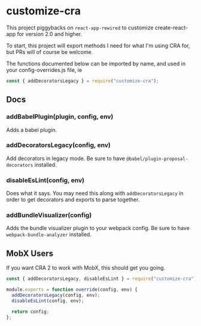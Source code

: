 # customize-cra

This project piggybacks on `react-app-rewired` to customize create-react-app for version 2.0 and higher.

To start, this project will export methods I need for what I'm using CRA for, but PRs will of course be welcome.

The functions documented below can be imported by name, and used in your config-overrides.js file, ie

```js
const { addDecoratorsLegacy } = require("customize-cra");
```

## Docs

### addBabelPlugin(plugin, config, env)

Adds a babel plugin.

### addDecoratorsLegacy(config, env)

Add decorators in legacy mode. Be sure to have `@babel/plugin-proposal-decorators` installed.

### disableEsLint(config, env)

Does what it says. You may need this along with `addDecoratorsLegacy` in order to get decorators and exports to parse together.

### addBundleVisualizer(config)

Adds the bundle visualizer plugin to your webpack config. Be sure to have `webpack-bundle-analyzer` installed.

## MobX Users

If you want CRA 2 to work with MobX, this should get you going.

```js
const { addDecoratorsLegacy, disableEsLint } = require("customize-cra");

module.exports = function override(config, env) {
  addDecoratorsLegacy(config, env);
  disableEsLint(config, env);

  return config;
};
```
